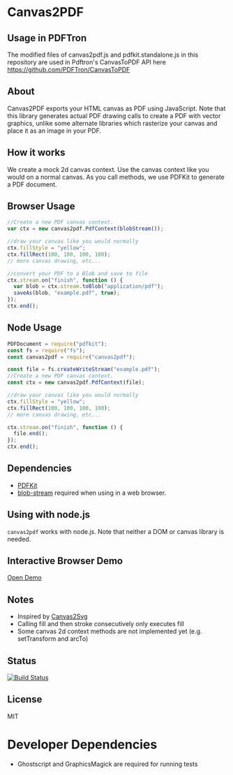 # Canvas2PDF

## Usage in PDFTron

The modified files of canvas2pdf.js and pdfkit.standalone.js in this repository are used in Pdftron's CanvasToPDF API here https://github.com/PDFTron/CanvasToPDF

## About

Canvas2PDF exports your HTML canvas as PDF using JavaScript. Note that this library generates actual PDF drawing calls to create a PDF with vector graphics, unlike some alternate libraries which rasterize your canvas and place it as an image in your PDF.

## How it works

We create a mock 2d canvas context. Use the canvas context like you would on a normal canvas. As you call methods, we
use PDFKit to generate a PDF document.

## Browser Usage

```javascript
//Create a new PDF canvas context.
var ctx = new canvas2pdf.PdfContext(blobStream());

//draw your canvas like you would normally
ctx.fillStyle = "yellow";
ctx.fillRect(100, 100, 100, 100);
// more canvas drawing, etc...

//convert your PDF to a Blob and save to file
ctx.stream.on("finish", function () {
  var blob = ctx.stream.toBlob("application/pdf");
  saveAs(blob, "example.pdf", true);
});
ctx.end();
```

## Node Usage

```javascript
PDFDocument = require("pdfkit");
const fs = require("fs");
const canvas2pdf = require("canvas2pdf");

const file = fs.createWriteStream("example.pdf");
//Create a new PDF canvas context.
const ctx = new canvas2pdf.PdfContext(file);

//draw your canvas like you would normally
ctx.fillStyle = "yellow";
ctx.fillRect(100, 100, 100, 100);
// more canvas drawing, etc...

ctx.stream.on("finish", function () {
  file.end();
});
ctx.end();
```

## Dependencies

- [PDFKit](http://pdfkit.org/)
- [blob-stream](https://github.com/devongovett/blob-stream) required when using in a web browser.

## Using with node.js

`canvas2pdf` works with node.js. Note that neither a DOM or canvas library is needed.

## Interactive Browser Demo

[Open Demo](https://joshua-gould.github.io/canvas2pdf/demo.html)

## Notes

- Inspired by [Canvas2Svg](https://github.com/gliffy/canvas2svg)
- Calling fill and then stroke consecutively only executes fill
- Some canvas 2d context methods are not implemented yet (e.g. setTransform and arcTo)

## Status

[![Build Status](https://travis-ci.org/joshua-gould/canvas2pdf.svg?branch=master)](https://travis-ci.org/joshua-gould/canvas2pdf)

## License

MIT

# Developer Dependencies

- Ghostscript and GraphicsMagick are required for running tests
